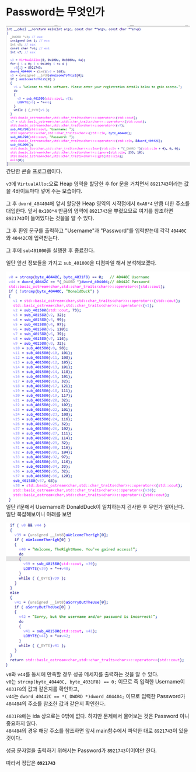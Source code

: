 # Password는 무엇인가

![alt text](image.png)  
간단한 콘솔 프로그램이다.

`v3`에 `VirtualAlloc`으로 Heap 영역을 할당한 후 for 문을 거치면서 `8921743`이라는 값을 4바이트마다 넣어 주는 모습이다.

그 후 `dword_404404`에 앞서 할당한 Heap 영역의 시작점에서 `0xA8*4` 만큼 더한 주소를 대입한다. 앞서 `0x100*4` 만큼의 영역에 `8921743`을 뿌렸으므로 여기를 참조하면 `8921743`이 들어있다는 것을을 알 수 있다.

그 후 환영 문구를 출력하고 "Username"과 "Password"를 입력받는데
각각 `40440C`와 `40442C`에 입력받는다.

그 후에 `sub401000`을 실행한 후 종료한다.

일단 앞선 정보들을 가지고 `sub_401000`을 디컴파일 해서 분석해보겠다.

![alt text](image-1.png)  
일단 if문에서 Username과 DonaldDuck이 일치하는지 검사한 후 무언가 일어난다. 일단 복잡해보이니 아래를 보면

![alt text](image-2.png)  
`v0`와 `v44`를 동시에 만족할 경우 성공 메세지를 출력하는 것을 알 수 있다.  
`v0`는 `strcmp(byte_40440C, byte_4031F8) == 0;` 이므로 즉 입력한 Username이 `4031F8`의 값과 같은지를 확인하고,  
`v44`는 `dword_40442C == *(_DWORD *)dword_404404;` 이므로 입력한 Password가 `404404`의 주소를 참조한 값과 같은지 확인한다.

`4031F8`에는 ida 상으로는 0밖에 없다. 하지만 문제에서 물어보는 것은 Password 이니 중요하지 않다.  
`404404`의 경우 해당 주소를 참조하면 앞서 main함수에서 파악한 대로 `8921743`이 있을 것이다.

성공 문자열을 출력하기 위해서는 Password가 `8921743`이어야만 한다.

따라서 정답은 **`8921743`**
